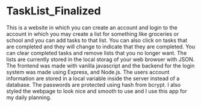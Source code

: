 # TaskList_Finalized
This is a website in which you can create an account and login to the account in which you may create a list for something like 
groceries or school and you can add tasks to that list. You can also click on tasks that are completed and they will change to indicate 
that they are completed. You can clear completed tasks and remove lists that you no longer want. The lists are currently stored in the 
local storag of your web browser with JSON. The frontend was made with vanilla javascript and the backend for the login system was 
made using Express, and Node.js. The users account information are stored in a local variable inside the server instead of a database. 
The passwords are protected using hash from bcrypt. I also styled the webpage to look nice and smooth to use and I use this app for 
my daily planning.
